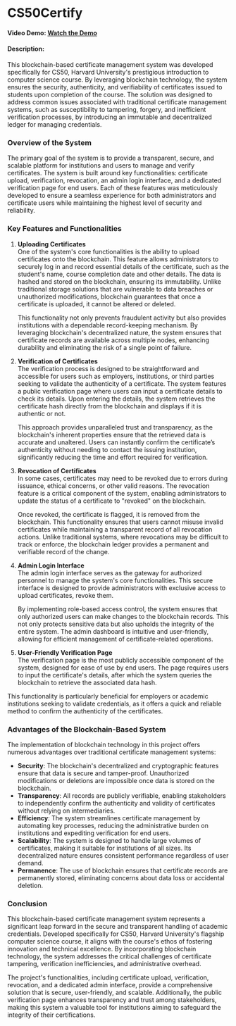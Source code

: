 # CS50Certify
#### Video Demo: [Watch the Demo](https://youtu.be/HWqpnYb5uhM)

#### Description:
This blockchain-based certificate management system was developed specifically for CS50, Harvard University's prestigious introduction to computer science course. By leveraging blockchain technology, the system ensures the security, authenticity, and verifiability of certificates issued to students upon completion of the course. The solution was designed to address common issues associated with traditional certificate management systems, such as susceptibility to tampering, forgery, and inefficient verification processes, by introducing an immutable and decentralized ledger for managing credentials.

### Overview of the System
The primary goal of the system is to provide a transparent, secure, and scalable platform for institutions and users to manage and verify certificates. The system is built around key functionalities: certificate upload, verification, revocation, an admin login interface, and a dedicated verification page for end users. Each of these features was meticulously developed to ensure a seamless experience for both administrators and certificate users while maintaining the highest level of security and reliability.

### Key Features and Functionalities

1. **Uploading Certificates**  
   One of the system's core functionalities is the ability to upload certificates onto the blockchain. This feature allows administrators to securely log in and record essential details of the certificate, such as the student's name, course completion date and other details. The data is hashed and stored on the blockchain, ensuring its immutability. Unlike traditional storage solutions that are vulnerable to data breaches or unauthorized modifications, blockchain guarantees that once a certificate is uploaded, it cannot be altered or deleted.

   This functionality not only prevents fraudulent activity but also provides institutions with a dependable record-keeping mechanism. By leveraging blockchain's decentralized nature, the system ensures that certificate records are available across multiple nodes, enhancing durability and eliminating the risk of a single point of failure.

2. **Verification of Certificates**  
   The verification process is designed to be straightforward and accessible for users such as employers, institutions, or third parties seeking to validate the authenticity of a certificate. The system features a public verification page where users can input a certificate details to check its details. Upon entering the details, the system retrieves the certificate hash directly from the blockchain and displays if it is authentic or not.

   This approach provides unparalleled trust and transparency, as the blockchain's inherent properties ensure that the retrieved data is accurate and unaltered. Users can instantly confirm the certificate’s authenticity without needing to contact the issuing institution, significantly reducing the time and effort required for verification.

3. **Revocation of Certificates**  
   In some cases, certificates may need to be revoked due to errors during issuance, ethical concerns, or other valid reasons. The revocation feature is a critical component of the system, enabling administrators to update the status of a certificate to "revoked" on the blockchain.

   Once revoked, the certificate is flagged, it is removed from the blockchain. This functionality ensures that users cannot misuse invalid certificates while maintaining a transparent record of all revocation actions. Unlike traditional systems, where revocations may be difficult to track or enforce, the blockchain ledger provides a permanent and verifiable record of the change.

4. **Admin Login Interface**  
   The admin login interface serves as the gateway for authorized personnel to manage the system's core functionalities. This secure interface is designed to provide administrators with exclusive access to upload certificates, revoke them.

   By implementing role-based access control, the system ensures that only authorized users can make changes to the blockchain records. This not only protects sensitive data but also upholds the integrity of the entire system. The admin dashboard is intuitive and user-friendly, allowing for efficient management of certificate-related operations.

5. **User-Friendly Verification Page**  
   The verification page is the most publicly accessible component of the system, designed for ease of use by end users. The page requires users to input the certificate's details, after which the system queries the blockchain to retrieve the associated data hash.

  This functionality is particularly beneficial for employers or academic institutions seeking to validate credentials, as it offers a quick and reliable method to confirm the authenticity of the certificates.

### Advantages of the Blockchain-Based System
The implementation of blockchain technology in this project offers numerous advantages over traditional certificate management systems:

- **Security**: The blockchain's decentralized and cryptographic features ensure that data is secure and tamper-proof. Unauthorized modifications or deletions are impossible once data is stored on the blockchain.
- **Transparency**: All records are publicly verifiable, enabling stakeholders to independently confirm the authenticity and validity of certificates without relying on intermediaries.
- **Efficiency**: The system streamlines certificate management by automating key processes, reducing the administrative burden on institutions and expediting verification for end users.
- **Scalability**: The system is designed to handle large volumes of certificates, making it suitable for institutions of all sizes. Its decentralized nature ensures consistent performance regardless of user demand.
- **Permanence**: The use of blockchain ensures that certificate records are permanently stored, eliminating concerns about data loss or accidental deletion.

### Conclusion
This blockchain-based certificate management system represents a significant leap forward in the secure and transparent handling of academic credentials. Developed specifically for CS50, Harvard University's flagship computer science course, it aligns with the course's ethos of fostering innovation and technical excellence. By incorporating blockchain technology, the system addresses the critical challenges of certificate tampering, verification inefficiencies, and administrative overhead.

The project's functionalities, including certificate upload, verification, revocation, and a dedicated admin interface, provide a comprehensive solution that is secure, user-friendly, and scalable. Additionally, the public verification page enhances transparency and trust among stakeholders, making this system a valuable tool for institutions aiming to safeguard the integrity of their certifications.
